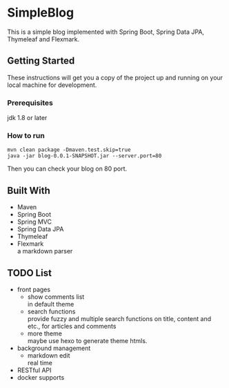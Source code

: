 # SimpleBlog  

This is a simple blog implemented with Spring Boot, Spring Data JPA, Thymeleaf and Flexmark.

## Getting Started

These instructions will get you a copy of the project up and running on your local machine for development.

### Prerequisites

jdk 1.8 or later

### How to run

```
mvn clean package -Dmaven.test.skip=true
java -jar blog-0.0.1-SNAPSHOT.jar --server.port=80
```
Then you can check your blog on 80 port.

## Built With

- Maven
- Spring Boot
- Spring MVC
- Spring Data JPA
- Thymeleaf
- Flexmark  
    a markdown parser

## TODO List

- front pages
    - show comments list  
        in default theme
    - search functions  
        provide fuzzy and multiple search functions on title, content and etc., for articles and comments
    - more theme  
        maybe use hexo to generate theme htmls.
- background management
    - markdown edit  
        real time
- RESTful API
- docker supports




